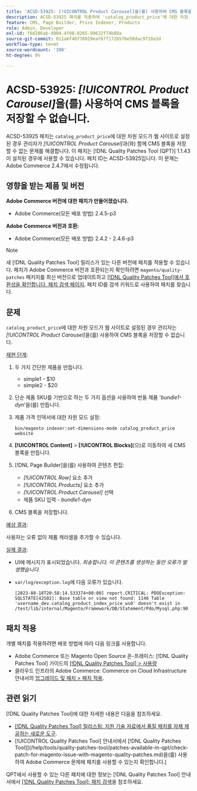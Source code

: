 ```yaml
---
title: 'ACSD-53925: [!UICONTROL Product Carousel]을(를) 사용하여 CMS 블록을 저장할 수 없습니다.'
description: ACSD-53925 패치를 적용하여 'catalog_product_price'에 대한 차원 모드가 웹 사이트로 설정된 경우 관리자가 제품 캐러셀에 CMS 블록을 저장할 수 없는 Adobe Commerce 문제를 해결합니다.
feature: CMS, Page Builder, Price Indexer, Products
role: Admin, Developer
exl-id: f6d286ab-d904-4f08-8265-99632f74b88a
source-git-commit: 011a6f46f76029eaf67f172b576e58dac9710a3d
workflow-type: tm+mt
source-wordcount: '398'
ht-degree: 0%

---
```


# ACSD-53925: *[!UICONTROL Product Carousel]*&#x200B;을(를) 사용하여 CMS 블록을 저장할 수 없습니다.

ACSD-53925 패치는 `catalog_product_price`에 대한 차원 모드가 웹 사이트로 설정된 경우 관리자가 *[!UICONTROL Product Carousel]*&#x200B;과(와) 함께 CMS 블록을 저장할 수 없는 문제를 해결합니다. 이 패치는 [!DNL Quality Patches Tool (QPT)] 1.1.43이 설치된 경우에 사용할 수 있습니다. 패치 ID는 ACSD-53925입니다. 이 문제는 Adobe Commerce 2.4.7에서 수정됩니다.

## 영향을 받는 제품 및 버전

**Adobe Commerce 버전에 대한 패치가 만들어졌습니다.**

* Adobe Commerce(모든 배포 방법) 2.4.5-p3

**Adobe Commerce 버전과 호환:**

* Adobe Commerce(모든 배포 방법) 2.4.2 - 2.4.6-p3

>[!NOTE]
>
>새 [!DNL Quality Patches Tool] 릴리스가 있는 다른 버전에 패치를 적용할 수 있습니다. 패치가 Adobe Commerce 버전과 호환되는지 확인하려면 `magento/quality-patches` 패키지를 최신 버전으로 업데이트하고 [[!DNL Quality Patches Tool]에서 호환성을 확인합니다. 패치 검색 페이지](https://experienceleague.adobe.com/tools/commerce-quality-patches/index.html). 패치 ID를 검색 키워드로 사용하여 패치를 찾습니다.

## 문제

`catalog_product_price`에 대한 차원 모드가 웹 사이트로 설정된 경우 관리자는 *[!UICONTROL Product Carousel]*&#x200B;을(를) 사용하여 CMS 블록을 저장할 수 없습니다.

<u>재현 단계</u>:

1. 두 가지 간단한 제품을 만듭니다.
   * simple1 - $10
   * simple2 - $20
1. 단순 제품 SKU를 기반으로 하는 두 가지 옵션을 사용하여 번들 제품 &#39;*bundle1-dyn*&#39;을(를) 만듭니다.
1. 제품 가격 인덱서에 대한 차원 모드 설정:

   `bin/magento indexer:set-dimensions-mode catalog_product_price website`

1. **[!UICONTROL Content]** > **[!UICONTROL Blocks]**(으)로 이동하여 새 CMS 블록을 만듭니다.
1. [!DNL Page Builder]을(를) 사용하여 콘텐츠 편집:
   * *[!UICONTROL Row]* 요소 추가
   * *[!UICONTROL Products]* 요소 추가
   * *[!UICONTROL Product Carousel]* 선택
   * 제품 SKU 입력 - *bundle1-dyn*
1. CMS 블록을 저장합니다.

<u>예상 결과</u>:

사용자는 오류 없이 제품 캐러셀을 추가할 수 있습니다.

<u>실제 결과</u>:

* UI에 메시지가 표시되었습니다. *죄송합니다. 이 콘텐츠를 생성하는 동안 오류가 발생했습니다.*
* `var/log/exception.log`에 다음 오류가 있습니다.

  ```
  [2023-08-18T20:58:14.533374+00:00] report.CRITICAL: PDOException: SQLSTATE[42S02]: Base table or view not found: 1146 Table 'username_dev.catalog_product_index_price_ws0' doesn't exist in /test/lib/internal/Magento/Framework/DB/Statement/Pdo/Mysql.php:90
  ```

## 패치 적용

개별 패치를 적용하려면 배포 방법에 따라 다음 링크를 사용합니다.

* Adobe Commerce 또는 Magento Open Source 온-프레미스: [!DNL Quality Patches Tool] 가이드의 [[!DNL Quality Patches Tool] > 사용량](/help/tools/quality-patches-tool/usage.md)
* 클라우드 인프라의 Adobe Commerce: Commerce on Cloud Infrastructure 안내서의 [업그레이드 및 패치 > 패치 적용](https://experienceleague.adobe.com/docs/commerce-cloud-service/user-guide/develop/upgrade/apply-patches.html).

## 관련 읽기

[!DNL Quality Patches Tool]에 대한 자세한 내용은 다음을 참조하세요.

* [[!DNL Quality Patches Tool] 릴리스됨: 지원 기술 자료에서 품질 패치를 자체 제공하는 새로운 도구](https://experienceleague.adobe.com/en/docs/commerce-operations/tools/quality-patches-tool/quality-patches-tool-to-self-serve-quality-patches).
* [!UICONTROL Quality Patches Tool] 안내서에서  [!DNL Quality Patches Tool]](/help/tools/quality-patches-tool/patches-available-in-qpt/check-patch-for-magento-issue-with-magento-quality-patches.md)을(를) 사용하여 Adobe Commerce 문제에 패치를 사용할 수 있는지 확인합니다.[


QPT에서 사용할 수 있는 다른 패치에 대한 정보는 [!DNL Quality Patches Tool] 안내서에서 [[!DNL Quality Patches Tool]: 패치 검색](https://experienceleague.adobe.com/tools/commerce-quality-patches/index.html)을 참조하세요.
